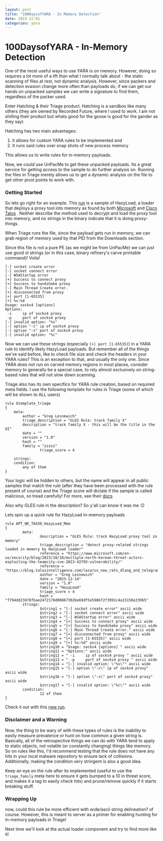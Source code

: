 ```yaml
---
layout: post
title: "100DaysofYARA - In Memory Detection"
date: 2023-12-01
categories: yara
---
```


# 100DaysofYARA - In-Memory Detection

One of the most useful ways to use YARA is on memory. However, doing so requires a lot more of a lift than what I normally talk about - the static scanning of files at rest, not dynamic analysis. However, since packers and detection evasion change more often than payloads do, if we can get our hands on unpacked samples we can write a signature to find them, regardless of the packer used. 

Enter Hatching & their Triage product. Hatching is a sandbox like many others (they are owned by Recorded Future, where I used to work. I am not shilling their product but whats good for the goose is good for the gander as they say)  

Hatching has two main advantages: 

1. it allows for custom YARA rules to be implemented and 
2. It runs said rules over snap shots of new process memory 

This allows us to write rules for in-memory payloads. 

Now, we _could_ use UnPacMe to get these unpacked payloads. Its a great service for getting access to the sample to do further analysis on. Running the files in Triage merely allows us to get a dynamic analysis on the file to get other pivot points to work with. 

### Getting Started 

So lets go right for an example. This [run](https://tria.ge/231213-p872jaeec3/behavioral1) is a sample of HazyLoad, a loader that deploys a proxy tool into memory as found by both [Microsoft](https://www.microsoft.com/en-us/security/blog/2023/10/18/multiple-north-korean-threat-actors-exploiting-the-teamcity-cve-2023-42793-vulnerability/)  and [Cisco Talos](https://blog.talosintelligence.com/lazarus_new_rats_dlang_and_telegram/) . Neither describe the method used to decrypt and load the proxy tool into memory, and no strings in the binary indicate that it is doing proxy-things. 

When Triage runs the file, since the payload gets run in memory, we can grab region of memory used by that PID from the Downloads section. 

Since this file is not a pure PE (as we might be from UnPacMe) we can just use good ol strings (or in this case, binary refinery's carve printable command)! Voila! 

```
[-] socket create error
[-] socket connect error
[-] WSAStartup error
[+] Success to connect proxy
[+] Success to handshake proxy
[-] Main Thread Create error.
[+] disconnected from proxy
[+] port [1-65535]
[+] %s:%d
Usage: socks4 [options] 
Options:
 -i     ip of socks4 proxy 
 -p     port of socks4 proxy 
[-] invalid option: "%s"
[-] option "-c" ip of socks4 proxy
[-] option "-s" port of socks4 proxy
[-] invalid option: "%c"
```

Now we can use these strings (especially `[+] port [1-65535]`) in a YARA rule to identify likely HazyLoad payloads. But remember all of the things we've said before, like to check file size and check the headers in your YARA rules? This is an exception to that, and usually the only one. Since YARA does not run on carved memory regions in most places, consider memory to generally be a special case, to rely almost exclusively on string-based rules that will not slow down scanning. 

Triage also has its own specifics for YARA rule creation, based on required meta fields. I use the following template for rules in Triage (some of which will be shown to ALL users)

```
rule $template_triage
{
	meta:
		author = "Greg Lesnewich"
		triage_description = "GLES Rule: track family X"
		description = "track family X - this will be the title in the UI"
		date = ""
		version = "1.0"
		hash = ""
		family = "zzzzz"
                triage_score = 4

	strings:
	condition:
		any of them
}
```


Your logic will be hidden to others, but the name will appear in all public samples that match the rule (after they have been processed with the rule present of course) and the Triage score will dictate if the sample is called malicious, so tread carefully!  For more, see their [docs](https://tria.ge/docs/yara/)

Also why GLES rule in the description? So y'all can know it was me :D 

Lets spin up a quick rule for HazyLoad in-memory payloads

``` 
rule APT_NK_TA430_HazyLoad_Mem
{
		meta:
				description = "GLES Rule: track HazyLoad proxy tool in memory"
				triage_description = "detect proxy-related strings loaded in memory by HazyLoad loader"
				reference = "https://www.microsoft.com/en-us/security/blog/2023/10/18/multiple-north-korean-threat-actors-exploiting-the-teamcity-cve-2023-42793-vulnerability/"
                reference = "https://blog.talosintelligence.com/lazarus_new_rats_dlang_and_telegram/"
				author = "Greg Lesnewich"
				date = "2023-12-14"
				version = "1.0"
				family = "HazyLoad"
                triage_score = 4
				hash = "f794dd23878fbae2472178d00867302be69df5e5986f2f3991c4a15150a339b5"
		strings:
				$string1 = "[-] socket create error" ascii wide 
				$string2 = "[-] socket connect error" ascii wide 
				$string3 = "[-] WSAStartup error" ascii wide 
				$string4 = "[+] Success to connect proxy" ascii wide 
				$string5 = "[+] Success to handshake proxy" ascii wide 
				$string6 = "[-] Main Thread Create error." ascii wide 
				$string7 = "[+] disconnected from proxy" ascii wide 
				$string8 = "[+] port [1-65535]" ascii wide 
				$string9 = "[+] %s:%d" ascii wide 
				$string10 = "Usage: socks4 [options] " ascii wide 
				$string11 = "Options:" ascii wide 
				$string12 = " -i     ip of socks4 proxy " ascii wide 
				$string13 = " -p     port of socks4 proxy " ascii wide 
				$string14 = "[-] invalid option: \"%s\"" ascii wide 
				$string15 = "[-] option \"-c\" ip of socks4 proxy" ascii wide 
				$string16 = "[-] option \"-s\" port of socks4 proxy" ascii wide 
				$string17 = "[-] invalid option: \"%c\"" ascii wide 
		condition: 
				12 of them
}
```

Check it out with this [new run](https://tria.ge/231215-b7zf4shgeq/behavioral1). 

### Disclaimer and a Warning 

Now, the thing to be wary of with these types of rules is the inability to easily measure prevalence or hunt on how common a given string is. Basically, all of the retrospective things we can do with YARA tend to apply to static objects, not volatile (or constantly changing) things like memory. So on rules like this, I'd recommend testing that the rule does not have any hits in your local malware repository to ensure lack of collisions. Additionally, making the condition very stringent is also a good idea. 

Keep an eye on the rule after its implemented (useful to use the `triage_family` meta here to ensure it gets bumped to a 10 in threat score, and makes it a tag to easily check hits) and prune/remove quickly if it starts breaking stuff.
### Wrapping Up

now, could this rule be more efficient with wide/ascii string delineation? of course. However, this is meant to server as a primer for enabling hunting for in-memory payloads in Triage! 

Next time we'll look at the actual loader component and try to find more like it! 

